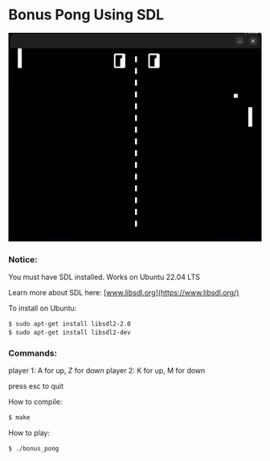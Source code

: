 # Bonus Pong Using SDL

![pong](bonus_pong.gif "Bonus Pong")

### Notice:

You must have SDL installed. Works on Ubuntu 22.04 LTS

Learn more about SDL here: [www.libsdl.org](https://www.libsdl.org/)


To install on Ubuntu: 
```sh
$ sudo apt-get install libsdl2-2.0
$ sudo apt-get install libsdl2-dev
```


### Commands:

player 1: A for up, Z for down
player 2: K for up, M for down

press esc to quit


How to compile: 
```sh
$ make
```
How to play:
```sh
$ ./bonus_pong
```

